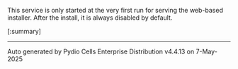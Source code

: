 






This service is only started at the very first run for serving the web-based installer. After the install, it is always disabled by default.

[:summary]

---
Auto generated by Pydio Cells Enterprise Distribution v4.4.13 on 7-May-2025
